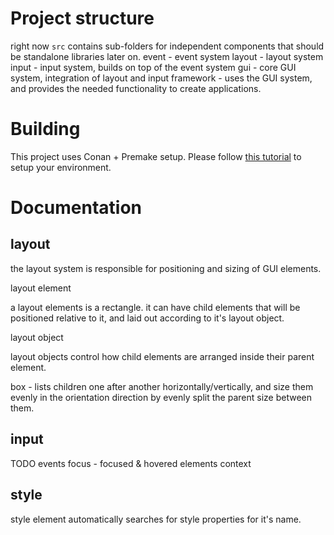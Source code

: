 # Project structure

right now `src` contains sub-folders for independent components that should be standalone libraries later on.
event - event system
layout - layout system
input - input system, builds on top of the event system
gui - core GUI system, integration of layout and input
framework - uses the GUI system, and provides the needed functionality to create applications.


# Building

This project uses Conan + Premake setup. Please follow [this tutorial](https://enhex.virhex.com/using-conan-with-premake) to setup your environment.


# Documentation

## layout

the layout system is responsible for positioning and sizing of GUI elements. 

layout element

a layout elements is a rectangle. it can have child elements that will be positioned relative to it, and laid out according to it's layout object. 

layout object

layout objects control how child elements are arranged inside their parent element.

box - lists children one after another horizontally/vertically, and size them evenly in the orientation direction by evenly split the parent size between them.


## input

TODO
events
focus - focused & hovered elements
context


## style

style element automatically searches for style properties for it's name. 